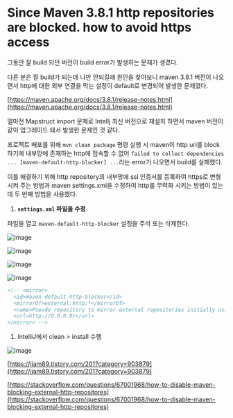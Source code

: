 # Since Maven 3.8.1 http repositories are blocked. how to avoid https access

그동안 잘 build 되던 버전이 build error가 발생하는 문제가 생겼다. 

다른 분은 잘 build가 되는데 나만 안되길래 원인을 찾아보니 maven 3.8.1 버전이 나오면서 http에 대한 외부 연결을 막는 설정이 default로 변경되어 발생한 문제였다. 

[https://maven.apache.org/docs/3.8.1/release-notes.html](https://maven.apache.org/docs/3.8.1/release-notes.html)

얼마전 Mapstruct import 문제로 Intellj 최신 버전으로 재설치 하면서 maven 버전이 같이 업그레이드 돼서 발생한 문제인 것 같다. 

프로젝트 배포를 위해 `mvn clean package` 명령 실행 시 maven이 http uri를 block 하기에 내부망에 존재하는 http에 접속할 수 없어 `failed to collect dependencies ... [maven-default-http-blocker] ...`라는 error가 나오면서 build를 실패했다. 

이를 해결하기 위해 http repository의 내부망에 ssl 인증서를 등록하여 https로 변형 시켜 주는 방법과 maven settings.xml을 수정하여 http를 무력화 시키는 방법이 있는데 두 번째 방법을 사용했다.

1. **`settings.xml` 파일을 수정**

파일을 열고 `maven-default-http-blocker` 설정을 주석 또는 삭제한다. 

![image](https://user-images.githubusercontent.com/74949294/164188876-4e054803-05fe-4e82-bc89-5747d0be11e4.png)

![image](https://user-images.githubusercontent.com/74949294/164188914-7556f74f-0d24-4b7c-bd37-7a158493f9cd.png)

![image](https://user-images.githubusercontent.com/74949294/164188956-a8110e11-e25e-4038-b71e-b797c95fd0f4.png)

![image](https://user-images.githubusercontent.com/74949294/164188983-11f3bab2-4368-4f80-9f52-dd7157664bf2.png)

```xml
<!-- <mirror>
  <id>maven-default-http-blocker</id>
  <mirrorOf>external:http:*</mirrorOf>
  <name>Pseudo repository to mirror external repositories initially using HTTP.</name>
  <url>http://0.0.0.0/</url>
</mirror> -->
```

1. IntelliJ에서 clean > install 수행

![image](https://user-images.githubusercontent.com/74949294/164189016-f2b3ebc0-3ddf-4b7c-8196-04773116ad29.png)

[https://jjam89.tistory.com/201?category=903879](https://jjam89.tistory.com/201?category=903879)

[https://stackoverflow.com/questions/67001968/how-to-disable-maven-blocking-external-http-repositores](https://stackoverflow.com/questions/67001968/how-to-disable-maven-blocking-external-http-repositores)
